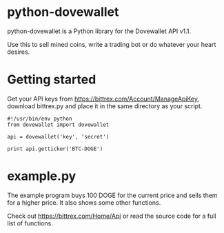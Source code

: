 python-dovewallet
=

python-dovewallet is a Python library for the Dovewallet API v1.1.

Use this to sell mined coins, write a trading bot or do whatever your heart desires.


Getting started
=

Get your API keys from https://bittrex.com/Account/ManageApiKey, download bittrex.py and place it in the same directory as your script.

    #!/usr/bin/env python
    from dovewallet import dovewallet
    
    api = dovewallet('key', 'secret')
    
    print api.getticker('BTC-DOGE')


example.py
=

The example program buys 100 DOGE for the current price and sells them for a higher price. It also shows some other functions.  

Check out https://bittrex.com/Home/Api or read the source code for a full list of functions.
